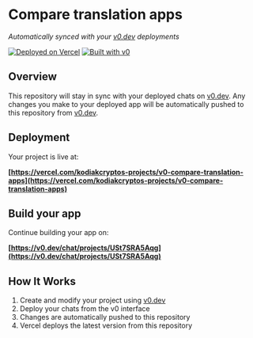 # Compare translation apps

*Automatically synced with your [v0.dev](https://v0.dev) deployments*

[![Deployed on Vercel](https://img.shields.io/badge/Deployed%20on-Vercel-black?style=for-the-badge&logo=vercel)](https://vercel.com/kodiakcryptos-projects/v0-compare-translation-apps)
[![Built with v0](https://img.shields.io/badge/Built%20with-v0.dev-black?style=for-the-badge)](https://v0.dev/chat/projects/USt7SRA5Aqg)

## Overview

This repository will stay in sync with your deployed chats on [v0.dev](https://v0.dev).
Any changes you make to your deployed app will be automatically pushed to this repository from [v0.dev](https://v0.dev).

## Deployment

Your project is live at:

**[https://vercel.com/kodiakcryptos-projects/v0-compare-translation-apps](https://vercel.com/kodiakcryptos-projects/v0-compare-translation-apps)**

## Build your app

Continue building your app on:

**[https://v0.dev/chat/projects/USt7SRA5Aqg](https://v0.dev/chat/projects/USt7SRA5Aqg)**

## How It Works

1. Create and modify your project using [v0.dev](https://v0.dev)
2. Deploy your chats from the v0 interface
3. Changes are automatically pushed to this repository
4. Vercel deploys the latest version from this repository